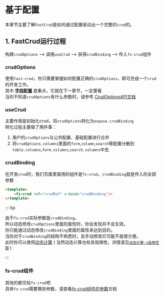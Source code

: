 
# 基于配置
本章节主要了解`FastCrud`是如何通过配置驱动出一个完整的`crud`的。
## 1. FastCrud运行过程
构建`crudOptions` --> 调用`useCrud` --> 获得`crudBinding` --> 传入`fs-crud`组件    

### crudOptions
使用`fast-crud`，你只需要掌握如何配置正确的`crudOptions`，即可完成一个`crud`的开发工作。       
其中  [**字段配置**](./component.md)  是重点，它就在下一章节，一定要看    
当你不知道`crudOptions`有什么参数时，请参考 [CrudOptionsAPI文档](../../api/crud-options/index.md) 



### useCrud
主要作用是初始化crud，将`crudOptions`转化为`expose.crudBinding`    
转化过程主要做了两件事：    
1. 用户的`crudOptions`与公共配置、基础配置进行合并
2. 将`crudOptions.columns`里面的`form`,`column`,`search`等配置分散到`table.columns`,`form.columns`,`search.columns`中去



### crudBinding
在开发`crud`时，我们页面里面用的组件是`fs-crud`，`crudBinding`就是传入的全部参数

```html
<template>
    <fs-crud ref="crudRef" v-bind="crudBinding"/>
</template>
```

::: tip

由于`fs-crud`实际参数是`crudBinding`。    
所以动态修改`crudOptions`里面的属性时，你会发现并不会生效。      
你只能通过动态修改`crudBinding`里面的属性来达到目的。   
当你对于`crudBinding`的结构不熟悉时，去手动修改它可能不是很方便。     
此时你可以使用[动态计算](./compute.md) ( 当然动态计算也有其局限性，详情请见[`动态计算->适用范围`](./compute.html#适用范围) )

:::

### fs-crud组件
其他的都交给`fs-crud`吧     
具体`fs-crud`需要哪些参数，请查看[fs-crud组件的参数](/api/components/crud/fs-crud)文档



